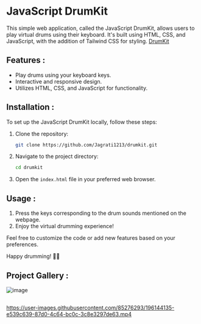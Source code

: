 # JavaScript DrumKit
This simple web application, called the JavaScript DrumKit, allows users to play virtual drums using their keyboard. It's built using HTML, CSS, and JavaScript, with the addition of Tailwind CSS for styling.
 [DrumKit](https://Jagrati1213.github.io/drumkit)

## Features :

- Play drums using your keyboard keys.
- Interactive and responsive design.
- Utilizes HTML, CSS, and JavaScript for functionality.

## Installation :

To set up the JavaScript DrumKit locally, follow these steps:

1. Clone the repository:

   ```bash
   git clone https://github.com/Jagrati1213/drumkit.git
   ```

2. Navigate to the project directory:

   ```bash
   cd drumkit
   ```

3. Open the `index.html` file in your preferred web browser.

## Usage :

1. Press the keys corresponding to the drum sounds mentioned on the webpage.
2. Enjoy the virtual drumming experience!

Feel free to customize the code or add new features based on your preferences.

Happy drumming! 🥁✨
## Project Gallery :
![image](https://user-images.githubusercontent.com/85276293/196141293-9c2a7f99-8831-40b3-888b-eb828e0d758b.png)
##
https://user-images.githubusercontent.com/85276293/196144135-e539c639-87d0-4c64-bc0c-3c8e3297de63.mp4


